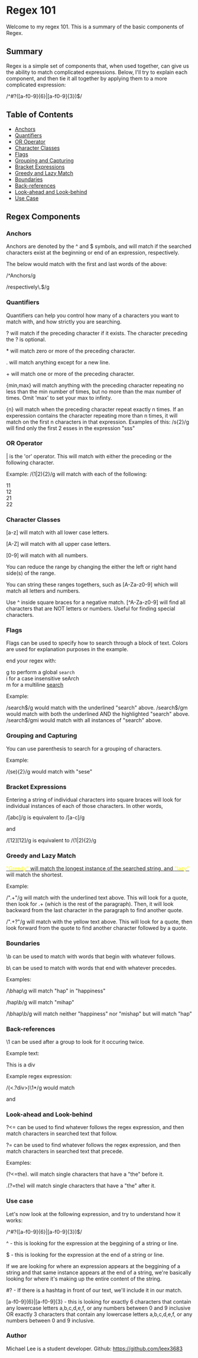 # Regex 101

Welcome to my regex 101. This is a summary of the basic components of Regex.

## Summary

Regex is a simple set of components that, when used together, can give us the ability to match complicated expressions.  Below, I'll try to explain each component, and then tie it all together by applying them to a more complicated expression:

 /^#?([a-f0-9]{6}|[a-f0-9]{3})$/

## Table of Contents

- [Anchors](#anchors)
- [Quantifiers](#quantifiers)
- [OR Operator](#or-operator)
- [Character Classes](#character-classes)
- [Flags](#flags)
- [Grouping and Capturing](#grouping-and-capturing)
- [Bracket Expressions](#bracket-expressions)
- [Greedy and Lazy Match](#greedy-and-lazy-match)
- [Boundaries](#boundaries)
- [Back-references](#back-references)
- [Look-ahead and Look-behind](#look-ahead-and-look-behind)
- [Use Case](#use-case)

## Regex Components

### Anchors
Anchors are denoted by the ^ and $ symbols, and will match if the searched characters exist at the beginning or end of an expression, respectively.

The below would match with the first and last words of the above:

/^Anchors/g

/respectively\\.$/g

### Quantifiers
Quantifiers can help you control how many of a characters you want to match with, and how strictly you are searching.

?  will match if the preceding character if it exists. The character preceding the ? is optional.

\* will match zero or more of the preceding character.

. will match anything except for a new line.

\+ will match one or more of the preceding character.

{min,max} will match anything with the preceding character repeating no less than the min number of times, but no more than the max number of times. Omit 'max' to set your max to infinty.

{n} will match when the preceding character repeat exactly n times. If an experession contains the character repeating more than n times, it will match on the first n characters in that expression. Examples of this: /s{2}/g  will find only the first 2 esses in the expression "sss"

### OR Operator

| is the 'or' operator.  This will match with either the preceding or the following character.

Example: /(1|2){2}/g  will match with each of the following:

11\
12\
21\
22

### Character Classes
[a-z] will match with all lower case letters.

[A-Z] will match with all upper case letters.

[0-9] will match with all numbers.

You can reduce the range by changing the either the left or right hand side(s) of the range.

You can string these ranges togethers, such as [A-Za-z0-9] which will match all letters and numbers.

Use ^ inside square braces for a negative match. [^A-Za-z0-9] will find all characters that are NOT letters or numbers. Useful for finding special characters.

### Flags

Flags can be used to specify how to search through a block of text. Colors are used for explanation purposes in the example.

end your regex with: 

g to perform a global `search`\
i for a case insensitive seArch\
m for a multiline <ins>search</ins>

Example:

/search$/g   would match with the underlined "search" above.
/search$/gm  would match with both the underlined AND the highlighted "search" above.
/search$/gmi would match with all instances of "search" above.

### Grouping and Capturing

You can use parenthesis to search for a grouping of characters.

Example:

/(se){2}/g would match with "sese"

### Bracket Expressions

Entering a string of individual characters into square braces will look for individual instances of each of those characters. In other words,

/[abc]/g is equivalent to /[a-c]/g

and

/[12][12]/g is equivalent to /(1|2){2}/g

### Greedy and Lazy Match

<ins><span style="color:yellow">"Greedy"</span> will match the longest instance of the searched string, and <span style="color:yellow">"lazy"</span></ins> will match the shortest. 

Example:

/".+"/g will match with the underlined text above. This will look for a quote, then look for .+ (which is the rest of the paragraph). Then, it will look backward from the last character in the paragraph to find another quote.

/".+?"/g will match with the yellow text above. This will look for a quote, then look forward from the quote to find another character followed by a quote.

### Boundaries

\b can be used to match with words that begin with whatever follows.

b\ can be used to match with words that end with whatever precedes.

Examples:

/\bhap\g will match "hap" in "happiness"

/hap\b/g will match "mihap"

/\bhap\b/g will match neither "happiness" nor "mishap" but will match "hap"

### Back-references

\1 can be used after a group to look for it occuring twice.

Example text:

<div>This is a div</div>

Example regex expression:

/(<.?div>)\1*/g  would match <div> and </div>

### Look-ahead and Look-behind

?<= can be used to find whatever follows the regex expression, and then match characters in searched text that follow.

?= can be used to find whatever follows the regex expression, and then match characters in searched text that precede.

Examples:

(?<=the). will match single characters that have a "the" before it.

.(?=the) will match single characters that have a "the" after it.

### Use case

Let's now look at the following expression, and try to understand how it works:

 /^#?([a-f0-9]{6}|[a-f0-9]{3})$/

^ - this is looking for the expression at the beggining of a string or line.

$ - this is looking for the expression at the end of a string or line.

If we are looking for where an expression appears at the beggining of a string and that same instance appears at the end of a string, we're basically looking for where it's making up the entire content of the string.

\#? - If there is a hashtag in front of our text, we'll include it in our match.

[a-f0-9]{6}|[a-f0-9]{3}  - this is looking for exactly 6 characters that contain any lowercase letters a,b,c,d,e,f, or any numbers between 0 and 9 inclusive OR exactly 3 characters that contain any lowercase letters a,b,c,d,e,f, or any numbers between 0 and 9 inclusive.

### Author

Michael Lee is a student developer.
Github: https://github.com/leex3683
